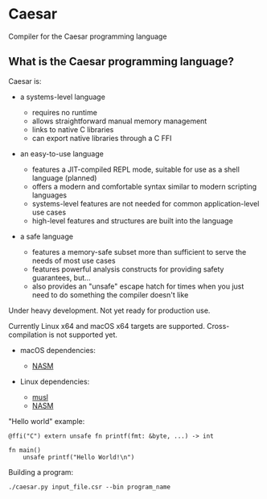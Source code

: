 # Caesar
Compiler for the Caesar programming language

## What is the Caesar programming language?
Caesar is:
- a systems-level language

	- requires no runtime
	- allows straightforward manual memory management
	- links to native C libraries
	- can export native libraries through a C FFI

- an easy-to-use language

	- features a JIT-compiled REPL mode, suitable for use as a shell language (planned)
	- offers a modern and comfortable syntax similar to modern scripting languages
	- systems-level features are not needed for common application-level use cases
	- high-level features and structures are built into the language

- a safe language

	- features a memory-safe subset more than sufficient to serve the needs of most use cases
	- features powerful analysis constructs for providing safety guarantees, but...
	- also provides an "unsafe" escape hatch for times when you just need to do something the compiler doesn't like

Under heavy development. Not yet ready for production use.

Currently Linux x64 and macOS x64 targets are supported. Cross-compilation is not supported yet.

- macOS dependencies:

	- [NASM](https://www.nasm.us/)

- Linux dependencies:

	- [musl](https://musl.libc.org/)
	- [NASM](https://www.nasm.us/)

"Hello world" example:

	@ffi("C") extern unsafe fn printf(fmt: &byte, ...) -> int
	
	fn main()
	    unsafe printf("Hello World!\n")

Building a program:

	./caesar.py input_file.csr --bin program_name
